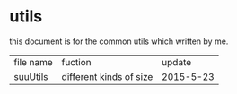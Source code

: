 # utils
this document is for the common utils which written by me.

<table class="table table-bordered table-striped table-condensed">
<tr>
<td>file name</td>
<td>fuction</td>
<td>update</td>
</tr>
<tr>
<td>suuUtils</td>
<td>different kinds of size</td>
<td>2015-5-23</td>
</tr>
<tr>
</table>

